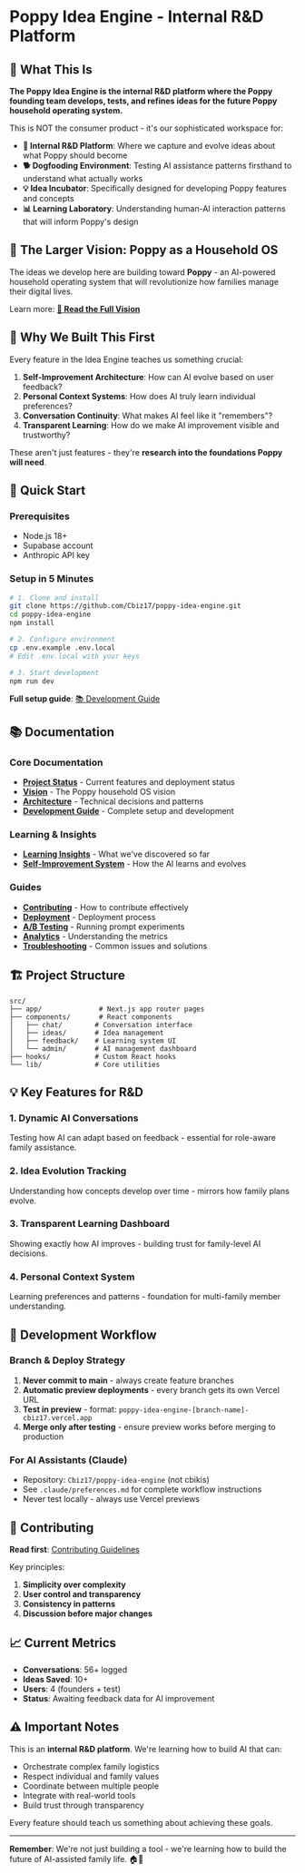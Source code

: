 # Poppy Idea Engine - Internal R&D Platform

## 🎯 What This Is

**The Poppy Idea Engine is the internal R&D platform where the Poppy founding team develops, tests, and refines ideas for the future Poppy household operating system.**

This is NOT the consumer product - it's our sophisticated workspace for:

- **🧪 Internal R&D Platform**: Where we capture and evolve ideas about what Poppy should become
- **🐕 Dogfooding Environment**: Testing AI assistance patterns firsthand to understand what actually works
- **💡 Idea Incubator**: Specifically designed for developing Poppy features and concepts
- **📊 Learning Laboratory**: Understanding human-AI interaction patterns that will inform Poppy's design

## 🚀 The Larger Vision: Poppy as a Household OS

The ideas we develop here are building toward **Poppy** - an AI-powered household operating system that will revolutionize how families manage their digital lives. 

Learn more: [**📖 Read the Full Vision**](./docs/VISION.md)

## 🔬 Why We Built This First

Every feature in the Idea Engine teaches us something crucial:

1. **Self-Improvement Architecture**: How can AI evolve based on user feedback?
2. **Personal Context Systems**: How does AI truly learn individual preferences?
3. **Conversation Continuity**: What makes AI feel like it "remembers"?
4. **Transparent Learning**: How do we make AI improvement visible and trustworthy?

These aren't just features - they're **research into the foundations Poppy will need**.

## 🚀 Quick Start

### Prerequisites
- Node.js 18+
- Supabase account
- Anthropic API key

### Setup in 5 Minutes

```bash
# 1. Clone and install
git clone https://github.com/Cbiz17/poppy-idea-engine.git
cd poppy-idea-engine
npm install

# 2. Configure environment
cp .env.example .env.local
# Edit .env.local with your keys

# 3. Start development
npm run dev
```

**Full setup guide**: [📚 Development Guide](./docs/DEVELOPMENT_GUIDE.md)

## 📚 Documentation

### Core Documentation
- **[Project Status](./docs/PROJECT_STATUS.md)** - Current features and deployment status
- **[Vision](./docs/VISION.md)** - The Poppy household OS vision
- **[Architecture](./docs/ARCHITECTURE.md)** - Technical decisions and patterns
- **[Development Guide](./docs/DEVELOPMENT_GUIDE.md)** - Complete setup and development

### Learning & Insights
- **[Learning Insights](./docs/LEARNING_INSIGHTS.md)** - What we've discovered so far
- **[Self-Improvement System](./docs/SELF_IMPROVEMENT_SYSTEM.md)** - How the AI learns and evolves

### Guides
- **[Contributing](./CONTRIBUTING.md)** - How to contribute effectively
- **[Deployment](./docs/guides/DEPLOYMENT.md)** - Deployment process
- **[A/B Testing](./docs/guides/AB_TESTING.md)** - Running prompt experiments
- **[Analytics](./docs/guides/ANALYTICS.md)** - Understanding the metrics
- **[Troubleshooting](./docs/guides/troubleshooting/)** - Common issues and solutions

## 🏗 Project Structure

```
src/
├── app/              # Next.js app router pages
├── components/       # React components
│   ├── chat/        # Conversation interface
│   ├── ideas/       # Idea management
│   ├── feedback/    # Learning system UI
│   └── admin/       # AI management dashboard
├── hooks/           # Custom React hooks
└── lib/             # Core utilities
```

## 💡 Key Features for R&D

### 1. Dynamic AI Conversations
Testing how AI can adapt based on feedback - essential for role-aware family assistance.

### 2. Idea Evolution Tracking
Understanding how concepts develop over time - mirrors how family plans evolve.

### 3. Transparent Learning Dashboard
Showing exactly how AI improves - building trust for family-level AI decisions.

### 4. Personal Context System
Learning preferences and patterns - foundation for multi-family member understanding.

## 🔄 Development Workflow

### Branch & Deploy Strategy
1. **Never commit to main** - always create feature branches
2. **Automatic preview deployments** - every branch gets its own Vercel URL
3. **Test in preview** - format: `poppy-idea-engine-[branch-name]-cbiz17.vercel.app`
4. **Merge only after testing** - ensure preview works before merging to production

### For AI Assistants (Claude)
- Repository: `Cbiz17/poppy-idea-engine` (not cbikis)
- See `.claude/preferences.md` for complete workflow instructions
- Never test locally - always use Vercel previews

## 🤝 Contributing

**Read first**: [Contributing Guidelines](./CONTRIBUTING.md)

Key principles:
1. **Simplicity over complexity**
2. **User control and transparency**
3. **Consistency in patterns**
4. **Discussion before major changes**

## 📈 Current Metrics

- **Conversations**: 56+ logged
- **Ideas Saved**: 10+ 
- **Users**: 4 (founders + test)
- **Status**: Awaiting feedback data for AI improvement

## ⚠️ Important Notes

This is an **internal R&D platform**. We're learning how to build AI that can:
- Orchestrate complex family logistics
- Respect individual and family values
- Coordinate between multiple people
- Integrate with real-world tools
- Build trust through transparency

Every feature should teach us something about achieving these goals.

---

**Remember**: We're not just building a tool - we're learning how to build the future of AI-assisted family life. 🏠🤖